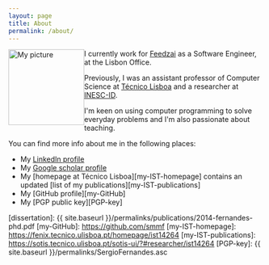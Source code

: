 ```yaml
---
layout: page
title: About
permalink: /about/
---
```


<img src="{{ site.baseurl }}/assets/pictures/2017-smf-4x3-smaller.jpg" alt="My picture" style="width: 150px; float: left"/>

I currently work for [Feedzai] as a Software Engineer, at the Lisbon Office.

Previously, I was an assistant professor of Computer Science at
[Técnico Lisboa][IST] and a researcher at [INESC-ID].

<!-- I got my Ph.D. from [Técnico][IST] on July 2014 with a [dissertation] titled
*Strongly Consistent Transactions for Enterprise Applications: Using Software
Transactional Memory to Improve Consistency and Performance of Read-Dominated
Workloads*. -->

I'm keen on using computer programming to solve everyday problems and I'm also
passionate about teaching.

You can find more info about me in the following places:

* My [LinkedIn profile][LinkedIn]
* My [Google scholar profile][GoogleScholar]
* My [homepage at Técnico Lisboa][my-IST-homepage] contains an updated [list of
  my publications][my-IST-publications]
* My [GitHub profile][my-GitHub]
* My [PGP public key][PGP-key]

[Feedzai]: http://www.feedzai.com
[GoogleScholar]: http://scholar.google.com/citations?user=VR4qbCIAAAAJ
[INESC-ID]: http://www.inesc-id.pt
[IST]: http://tecnico.ulisboa.pt/en
[LinkedIn]: https://pt.linkedin.com/in/sergiomiguelfernandes
[dissertation]: {{ site.baseurl }}/permalinks/publications/2014-fernandes-phd.pdf
[my-GitHub]: https://github.com/smmf
[my-IST-homepage]: https://fenix.tecnico.ulisboa.pt/homepage/ist14264
[my-IST-publications]: https://sotis.tecnico.ulisboa.pt/sotis-ui/?#researcher/ist14264
[PGP-key]:  {{ site.baseurl }}/permalinks/SergioFernandes.asc

